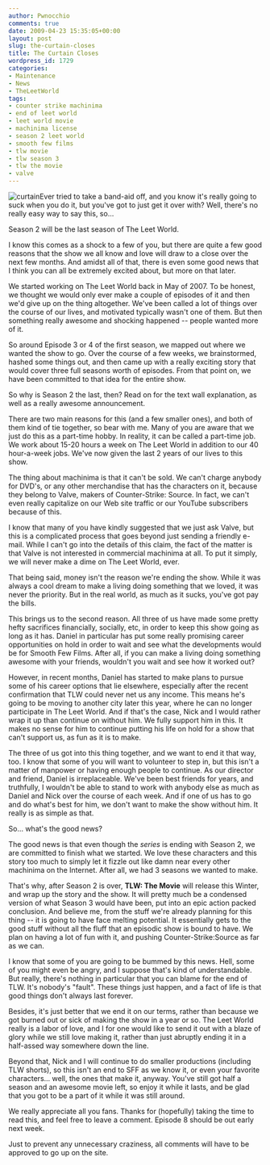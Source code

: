 ```yaml
---
author: Pwnocchio
comments: true
date: 2009-04-23 15:35:05+00:00
layout: post
slug: the-curtain-closes
title: The Curtain Closes
wordpress_id: 1729
categories:
- Maintenance
- News
- TheLeetWorld
tags:
- counter strike machinima
- end of leet world
- leet world movie
- machinima license
- season 2 leet world
- smooth few films
- tlw movie
- tlw season 3
- tlw the movie
- valve
---
```


![curtain](http://smoothfewfilms.com/wp-content/uploads/2009/04/curtain.jpg)Ever tried to take a band-aid off, and you know it's really going to suck when you do it, but you've got to just get it over with? Well, there's no really easy way to say this, so...

Season 2 will be the last season of The Leet World.

I know this comes as a shock to a few of you, but there are quite a few good reasons that the show we all know and love will draw to a close over the next few months. And amidst all of that, there is even some good news that I think you can all be extremely excited about, but more on that later.

We started working on The Leet World back in May of 2007. To be honest, we thought we would only ever make a couple of episodes of it and then we'd give up on the thing altogether. We've been called a lot of things over the course of our lives, and motivated typically wasn't one of them. But then something really awesome and shocking happened -- people wanted more of it.

So around Episode 3 or 4 of the first season, we mapped out where we wanted the show to go. Over the course of a few weeks, we brainstormed, hashed some things out, and then came up with a really exciting story that would cover three full seasons worth of episodes. From that point on, we have been committed to that idea for the entire show.

So why is Season 2 the last, then? Read on for the text wall explanation, as well as a really awesome announcement.
<!-- more -->

There are two main reasons for this (and a few smaller ones), and both of them kind of tie together, so bear with me. Many of you are aware that we just do this as a part-time hobby. In reality, it can be called a part-time job. We work about 15-20 hours a week on The Leet World in addition to our 40 hour-a-week jobs. We've now given the last 2 years of our lives to this show.

The thing about machinima is that it can't be sold. We can't charge anybody for DVD's, or any other merchandise that has the characters on it, because they belong to Valve, makers of Counter-Strike: Source. In fact, we can't even really capitalize on our Web site traffic or our YouTube subscribers because of this.

I know that many of you have kindly suggested that we just ask Valve, but this is a complicated process that goes beyond just sending a friendly e-mail. While I can't go into the details of this claim, the fact of the matter is that Valve is not interested in commercial machinima at all. To put it simply, we will never make a dime on The Leet World, ever.

That being said, money isn't the reason we're ending the show. While it was always a cool dream to make a living doing something that we loved, it was never the priority. But in the real world, as much as it sucks, you've got pay the bills.

This brings us to the second reason. All three of us have made some pretty hefty sacrifices financially, socially, etc, in order to keep this show going as long as it has. Daniel in particular has put some really promising career opportunities on hold in order to wait and see what the developments would be for Smooth Few Films. After all, if you can make a living doing something awesome with your friends, wouldn't you wait and see how it worked out? 

However, in recent months, Daniel has started to make plans to pursue some of his career options that lie elsewhere, especially after the recent confirmation that TLW could never net us any income. This means he's going to be moving to another city later this year, where he can no longer participate in The Leet World. And if that's the case, Nick and I would rather wrap it up than continue on without him. We fully support him in this. It makes no sense for him to continue putting his life on hold for a show that can't support us, as fun as it is to make.

The three of us got into this thing together, and we want to end it that way, too. I know that some of you will want to volunteer to step in, but this isn't a matter of manpower or having enough people to continue. As our director and friend, Daniel is irreplaceable. We've been best friends for years, and truthfully, I wouldn't be able to stand to work with anybody else as much as Daniel and Nick over the course of each week. And if one of us has to go and do what's best for him, we don't want to make the show without him. It really is as simple as that.

So... what's the good news?

The good news is that even though the _series_ is ending with Season 2, we are committed to finish what we started. We love these characters and this story too much to simply let it fizzle out like damn near every other machinima on the Internet. After all, we had 3 seasons we wanted to make.

That's why, after Season 2 is over, **TLW: The Movie** will release this Winter, and wrap up the story and the show. It will pretty much be a condensed version of what Season 3 would have been, put into an epic action packed conclusion. And believe me, from the stuff we're already planning for this thing -- it is going to have face melting potential. It essentially gets to the good stuff without all the fluff that an episodic show is bound to have. We plan on having a lot of fun with it, and pushing Counter-Strike:Source as far as we can. 

I know that some of you are going to be bummed by this news. Hell, some of you might even be angry, and I suppose that's kind of understandable. But really, there's nothing in particular that you can blame for the end of TLW. It's nobody's "fault". These things just happen, and a fact of life is that good things don't always last forever.

Besides, it's just better that we end it on our terms, rather than because we got burned out or sick of making the show in a year or so. The Leet World really is a labor of love, and I for one would like to send it out with a blaze of glory while we still love making it, rather than just abruptly ending it in a half-assed way somewhere down the line. 

Beyond that, Nick and I will continue to do smaller productions (including TLW shorts), so this isn't an end to SFF as we know it, or even your favorite characters... well, the ones that make it, anyway. You've still got half a season and an awesome movie left, so enjoy it while it lasts, and be glad that you got to be a part of it while it was still around. 

We really appreciate all you fans. Thanks for (hopefully) taking the time to read this, and feel free to leave a comment. Episode 8 should be out early next week.

Just to prevent any unnecessary craziness, all comments will have to be approved to go up on the site.
